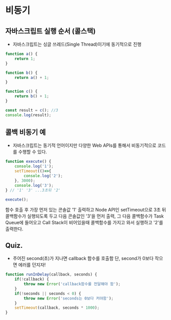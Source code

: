 # 비동기
## 자바스크립트 실행 순서 (콜스택)

- 자바스크립트는 싱글 쓰레드(Single Thread)이기에 동기적으로 진행

```javascript
function a() {
    return 1;
}

function b() {
    return a() + 1;
}

function c() {
    return b() + 1;
}

const result = c(); //3
console.log(result);
```

## 콜백 비동기 예
- 자바스크립트는 동기적 언어이지만 다양한 Web APIs를 통해서 비동기적으로 코드를 수행할 수 있다.

```javascript
function execute() {
    console.log('1');
    setTimeout(()=>{
        console.log('2');
    }, 3000);
    console.log('3');
} // '1' '3' ...3초뒤 '2'

execute();
```
함수 호출 후 가장 먼저 있는 콘솔값 '1' 출력하고 Node API인 setTimeout으로 3초 뒤 콜백함수가 실행되도록 두고 다음 콘솔값인 '3'을 먼저 출력, 그 다음 콜백함수가 Task Queue에 들어오고 Call Stack이 비어있을때 콜백함수를 가지고 와서 실행하고 '2'를 출력한다.

## Quiz.
- 주어진 second(초)가 지나면 callback 함수를 호출함 단, second가 0보다 작으면 에러를 던지자!

```javascript
function runInDelay(callback, seconds) {
    if(!callback) {
        throw new Error('callback함수를 전달해야 함');
    }
    if(!seconds || seconds < 0) {
        throw new Error('seconds는 0보다 커야함');
    }
    setTimeout(callback, seconds * 1000);
}
```

